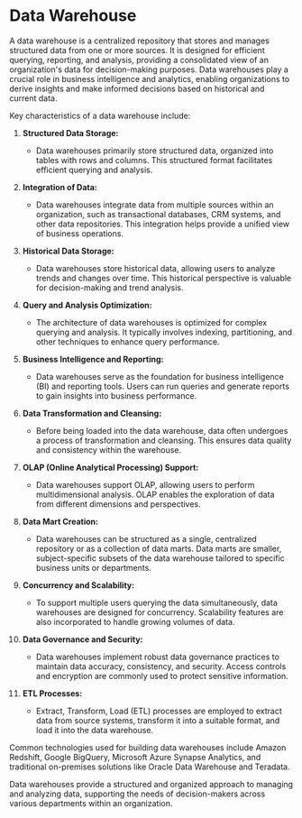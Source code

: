 # Data Warehouse

A data warehouse is a centralized repository that stores and manages structured data from one or more sources. It is designed for efficient querying, reporting, and analysis, providing a consolidated view of an organization's data for decision-making purposes. Data warehouses play a crucial role in business intelligence and analytics, enabling organizations to derive insights and make informed decisions based on historical and current data.

Key characteristics of a data warehouse include:

1. **Structured Data Storage:**
   - Data warehouses primarily store structured data, organized into tables with rows and columns. This structured format facilitates efficient querying and analysis.

2. **Integration of Data:**
   - Data warehouses integrate data from multiple sources within an organization, such as transactional databases, CRM systems, and other data repositories. This integration helps provide a unified view of business operations.

3. **Historical Data Storage:**
   - Data warehouses store historical data, allowing users to analyze trends and changes over time. This historical perspective is valuable for decision-making and trend analysis.

4. **Query and Analysis Optimization:**
   - The architecture of data warehouses is optimized for complex querying and analysis. It typically involves indexing, partitioning, and other techniques to enhance query performance.

5. **Business Intelligence and Reporting:**
   - Data warehouses serve as the foundation for business intelligence (BI) and reporting tools. Users can run queries and generate reports to gain insights into business performance.

6. **Data Transformation and Cleansing:**
   - Before being loaded into the data warehouse, data often undergoes a process of transformation and cleansing. This ensures data quality and consistency within the warehouse.

7. **OLAP (Online Analytical Processing) Support:**
   - Data warehouses support OLAP, allowing users to perform multidimensional analysis. OLAP enables the exploration of data from different dimensions and perspectives.

8. **Data Mart Creation:**
   - Data warehouses can be structured as a single, centralized repository or as a collection of data marts. Data marts are smaller, subject-specific subsets of the data warehouse tailored to specific business units or departments.

9. **Concurrency and Scalability:**
   - To support multiple users querying the data simultaneously, data warehouses are designed for concurrency. Scalability features are also incorporated to handle growing volumes of data.

10. **Data Governance and Security:**
    - Data warehouses implement robust data governance practices to maintain data accuracy, consistency, and security. Access controls and encryption are commonly used to protect sensitive information.

11. **ETL Processes:**
    - Extract, Transform, Load (ETL) processes are employed to extract data from source systems, transform it into a suitable format, and load it into the data warehouse.

Common technologies used for building data warehouses include Amazon Redshift, Google BigQuery, Microsoft Azure Synapse Analytics, and traditional on-premises solutions like Oracle Data Warehouse and Teradata.

Data warehouses provide a structured and organized approach to managing and analyzing data, supporting the needs of decision-makers across various departments within an organization.
